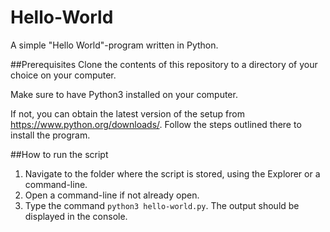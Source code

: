 # Hello-World

A simple "Hello World"-program written in Python.

##Prerequisites
Clone the contents of this repository to a directory of your choice on your computer.

Make sure to have Python3 installed on your computer.

If not, you can obtain the latest version of the setup from https://www.python.org/downloads/. Follow the steps outlined there to install the program.

##How to run the script

1. Navigate to the folder where the script is stored, using the Explorer or a command-line.
2. Open a command-line if not already open.
3. Type the command `python3 hello-world.py`. The output should be displayed in the console.
